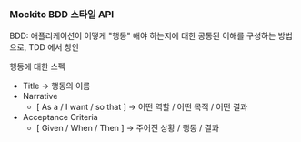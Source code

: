 ### Mockito BDD 스타일 API

BDD: 애플리케이션이 어떻게 "행동" 해야 하는지에 대한 공통된 이해를 구성하는 방법으로, TDD 에서 창안

행동에 대한 스펙
- Title -> 행동의 이름
- Narrative
    - [ As a / I want / so that ] -> 어떤 역할 / 어떤 목적 / 어떤 결과
- Acceptance Criteria
    - [ Given / When / Then ] -> 주어진 상황 / 행동 / 결과
